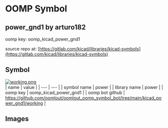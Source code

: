 # OOMP Symbol  
## power_gnd1  by arturo182  
  
oomp key: oomp_kicad_power_gnd1  
  
source repo at: [https://gitlab.com/kicad/libraries/kicad-symbols](https://gitlab.com/kicad/libraries/kicad-symbols)  
## Symbol  
  
[![working.png](working_600.png)](working.png)  
| name | value | 
| --- | --- | 
| symbol name | power | 
| library name | power | 
| oomp key | oomp_kicad_power_gnd1 | 
| oomp bot github | https://github.com/oomlout/oomlout_oomp_symbol_bot/tree/main/kicad_power_gnd1/working | 
## Images  
